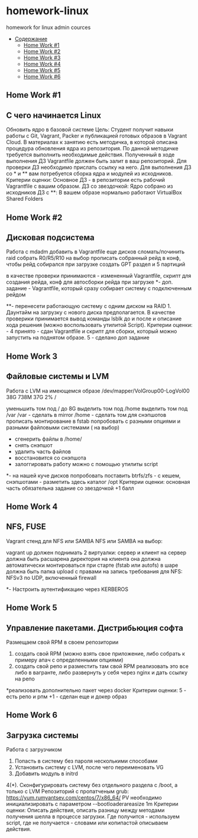 # homework-linux
homework for linux admin cources

   * [Содержание](#table-of-contents)
      * [Home Work #1](#Home-Work-1)
      * [Home Work #2](#Home-Work-2)
      * [Home Work #3](#Home-Work-3)
      * [Home Work #4](#Home-Work-4)
      * [Home Work #5](#Home-Work-5)
      * [Home Work #6](#Home-Work-6)
      
## Home Work #1

## С чего начинается Linux
Обновить ядро в базовой системе
Цель: Студент получит навыки работы с Git, Vagrant, Packer и публикацией готовых образов в Vagrant Cloud.
В материалах к занятию есть методичка, в которой описана процедура обновления ядра из репозитория. По данной методичке требуется выполнить необходимые действия. Полученный в ходе выполнения ДЗ Vagrantfile должен быть залит в ваш репозиторий. Для проверки ДЗ необходимо прислать ссылку на него.
Для выполнения ДЗ со * и ** вам потребуется сборка ядра и модулей из исходников.
Критерии оценки: Основное ДЗ - в репозитории есть рабочий Vagrantfile с вашим образом.
ДЗ со звездочкой: Ядро собрано из исходников
ДЗ с **: В вашем образе нормально работают VirtualBox Shared Folders

## Home Work #2

## Дисковая подсистема
Работа с mdadm
добавить в Vagrantfile еще дисков
сломать/починить raid
собрать R0/R5/R10 на выбор
прописать собранный рейд в конф, чтобы рейд собирался при загрузке
создать GPT раздел и 5 партиций

в качестве проверки принимаются - измененный Vagrantfile, скрипт для создания рейда, конф для автосборки рейда при загрузке
*- доп. задание - Vagrantfile, который сразу собирает систему с подключенным рейдом
<p>
**- перенесети работающую систему с одним диском на RAID 1. Даунтайм на загрузку с нового диска предполагается. В качестве проверики принимается вывод команды lsblk до и после и описание хода решения (можно воспользовать утилитой Script).
Критерии оценки: - 4 принято - сдан Vagrantfile и скрипт для сборки, который можно запустить на поднятом образе. 5 - сделано доп задание

## Home Work 3

## Файловые системы и LVM
Работа с LVM
на имеющемся образе
/dev/mapper/VolGroup00-LogVol00 38G 738M 37G 2% /

уменьшить том под / до 8G
выделить том под /home
выделить том под /var
/var - сделать в mirror
/home - сделать том для снэпшотов
прописать монтирование в fstab
попробовать с разными опциями и разными файловыми системами ( на выбор)
- сгенерить файлы в /home/
- снять снэпшот
- удалить часть файлов
- восстановится со снэпшота
- залоггировать работу можно с помощью утилиты script

*- на нашей куче дисков попробовать поставить btrfs/zfs - с кешем, снэпшотами - разметить здесь каталог /opt
Критерии оценки: основная часть обязательна
задание со звездочкой +1 балл

## Home Work 4

## NFS, FUSE
Vagrant стенд для NFS или SAMBA
NFS или SAMBA на выбор:

vagrant up должен поднимать 2 виртуалки: сервер и клиент
на сервер должна быть расшарена директория
на клиента она должна автоматически монтироваться при старте (fstab или autofs)
в шаре должна быть папка upload с правами на запись
требования для NFS: NFSv3 по UDP, включенный firewall

*- Настроить аутентификацию через KERBEROS

## Home Work 5

## Управление пакетами. Дистрибьюция софта
Размещаем свой RPM в своем репозитории
1) создать свой RPM (можно взять свое приложение, либо собрать к примеру апач с определенными опциями)
2) создать свой репо и разместить там свой RPM
реализовать это все либо в вагранте, либо развернуть у себя через nginx и дать ссылку на репо

*реализовать дополнительно пакет через docker
Критерии оценки: 5 - есть репо и рпм
+1 - сделан еще и докер образ

## Home Work 6

## Загрузка системы
Работа с загрузчиком
1. Попасть в систему без пароля несколькими способами
2. Установить систему с LVM, после чего переименовать VG
3. Добавить модуль в initrd

4(*). Сконфигурировать систему без отдельного раздела с /boot, а только с LVM
Репозиторий с пропатченым grub: https://yum.rumyantsev.com/centos/7/x86_64/
PV необходимо инициализировать с параметром --bootloaderareasize 1m
Критерии оценки: Описать действия, описать разницу между методами получения шелла в процессе загрузки.
Где получится - используем script, где не получается - словами или копипастой описываем действия.
